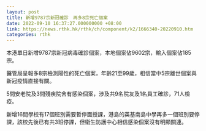 ```yaml
---
layout: post
title: 新增9787宗新冠確診　再多8宗死亡個案
date: 2022-09-10 16:37:27.000000000 +08:00
link: https://news.rthk.hk/rthk/ch/component/k2/1666340-20220910.htm
categories: rthk
---
```


本港單日新增9787宗新冠病毒確診個案，本地個案佔9602宗，輸入個案佔185宗。

醫管局呈報多8宗檢測陽性的死亡個案，年齡21至99歲，相信當中5宗離世個案與新冠疫情直接有關。

5間安老院及3間殘疾院舍有感染個案，涉及共9名院友及1名員工確診，71人檢疫。

新增16間學校有17個班別需要暫停面授課，港島的英基南島中學再多一個班別要停課，該校先後已有共3班停課，但衞生防護中心相信感染個案沒有明顯關連。
